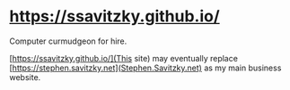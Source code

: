 # https://ssavitzky.github.io/
Computer curmudgeon for hire.

[https://ssavitzky.github.io/](This site) may eventually replace
[https://stephen.savitzky.net](Stephen.Savitzky.net) as my main business website.
